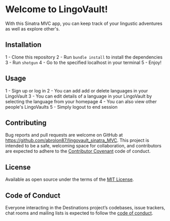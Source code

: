 # Welcome to LingoVault! 
With this Sinatra MVC app, you can keep track of your lingustic adventures as well as explore other's.


## Installation
1 - Clone this repository
2 - Run `bundle install` to install the dependencies
3 - Run `shotgun` 
4 - Go to the specified localhost in your terminal
5 - Enjoy!

## Usage
1 - Sign up or log in 
2 - You can add add or delete languages in your LingoVault
3 - You can edit details of a language in your LingoVault by selecting the language from your homepage
4 - You can also view other people's LingoVaults
5 - Simply logout to end session

## Contributing 
Bug reports and pull requests are welcome on GitHub at https://github.com/abrolon87/lingovault_sinatra_MVC. This project is intended to be a safe, welcoming space for collaboration, and contributors are expected to adhere to the [Contributor Covenant](http://contributor-covenant.org) code of conduct.

## License 
Available as open source under the terms of the [MIT License](https://opensource.org/licenses/MIT).

## Code of Conduct
Everyone interacting in the Destinations project’s codebases, issue trackers, chat rooms and mailing lists is expected to follow the [code of conduct](https://github.com/abrolon87/lingovault_sinatra_MVC/blob/master/CODE_OF_CONDUCT.md).